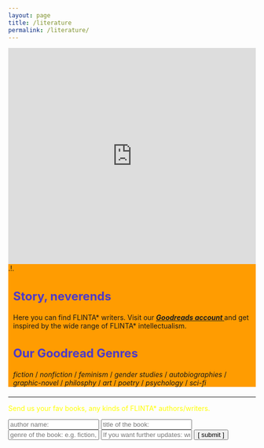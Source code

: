 ```yaml
---
layout: page
title: /literature
permalink: /literature/
---
```

<style>
   
h2 {color:#4C39CA; font-size: 24px;
    }
    
.bodycontents {background-color: #FF9C01;

    }
.maintext {margin: 10px 10px 20px 10px;}

.div-book-month-title{
    font-family: 'Saira Stencil One', cursive;
    font-size: 24px;
    margin: 0px;
}

</style>
  
  
<div class="bodycontents">
   <div class="bookmonth"><iframe name="book-month" left="1px;" right="0px;" border-style: none; width="100%" height="440px;" margin="5px;" frameborder="0" allowfullscreen src="https://commaneverends.github.io/commasmonth/2021-03-book.html"></iframe>.!.<br/></div>

<div class="maintext">
<h2> Story, neverends </h2>
Here you can find FLINTA* writers. Visit our <span style="font-weight: bold; font-style: italic;"><a href="https://www.goodreads.com/user/show/104617976-commaneverends" target="_blank"> Goodreads account </a></span> and get inspired by the wide range of FLINTA* intellectualism.

<h2>Our Goodread Genres</h2>
<em>fiction</em> / <em>nonfiction</em> / <em>feminism</em> / <em>gender studies</em> / <em>autobiographies</em> / <em>graphic-novel</em> / <em>philosphy</em> / <em>art</em> / <em>poetry</em> / <em>psychology</em> / <em>sci-fi</em>
&nbsp;
</div>

</div>

---
         
<font color='yellow'> Send us your fav books, any kinds of FLINTA* authors/writers. </font> 

<script data-cfasync="false" type="text/javascript" src="form-submission-handler.js"></script>

<form class="gform" method="POST" id="car_request_form" role="form" action="https://script.google.com/macros/s/AKfycbxZYxmzxIl79dR-rQUCo9aGwTDu6YRiD4gfXFWv5w/exec" target="after" onsubmit="close()">
  
<form>
  <input type="text" id="name" name="authorname" placeholder="author name:" autocomplete="off">
  <input type="text" id="title" name="booktitle" placeholder="title of the book:" autocomplete="off">
  <input type="text" id="genre" name="bookgenre" placeholder="genre of the book: e.g. fiction, nonfiction, feminism, gender studies, autobiographies, graphic-novel, philosphy, art, poetry, psychology, sci-fi, other" autocomplete="off">
  <input type="text" id="email" name="subscription" placeholder="If you want further updates: write your email address here" autocomplete="off">  
  <input type="submit" value="[ submit ]" onclick="displayThanks()">  
 
</form>

<iframe id="after" name="after" frameborder="0" onmousewheel="" width="100%" height="0.1" style="background: transparent; border: none;">
</iframe>

<div style="display:none" class="thanks_message">
<span id="span_thanks"> Thanks for your support. See you again! </span>
</div>

<script>
function close() {
    document.querySelector('#after').addEventListener('load', function() {
        window.close();
    });
  }
function displayThanks() {
   var span_Text = document.getElementById("span_thanks").innerText;
   alert (span_Text);
}
</script>
